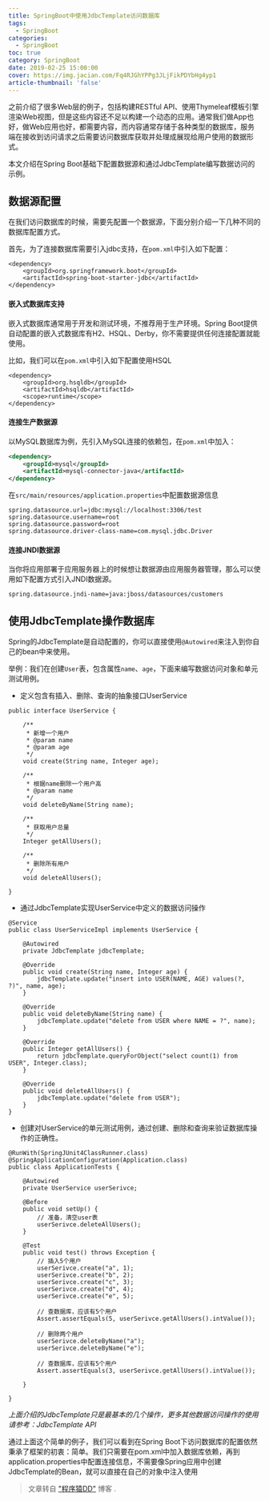 ```yaml
---
title: SpringBoot中使用JdbcTemplate访问数据库
tags:
  - SpringBoot
categories:
  - SpringBoot
toc: true
category: SpringBoot
date: 2019-02-25 15:00:00
cover: https://img.jacian.com/Fq4RJGhYPPg3JLjFikPDYbHg4yp1
article-thumbnail: 'false'
---
```


之前介绍了很多Web层的例子，包括构建RESTful API、使用Thymeleaf模板引擎渲染Web视图，但是这些内容还不足以构建一个动态的应用。通常我们做App也好，做Web应用也好，都需要内容，而内容通常存储于各种类型的数据库，服务端在接收到访问请求之后需要访问数据库获取并处理成展现给用户使用的数据形式。

本文介绍在Spring Boot基础下配置数据源和通过JdbcTemplate编写数据访问的示例。<!-- more -->

## 数据源配置

在我们访问数据库的时候，需要先配置一个数据源，下面分别介绍一下几种不同的数据库配置方式。

首先，为了连接数据库需要引入jdbc支持，在`pom.xml`中引入如下配置：

```
<dependency>
    <groupId>org.springframework.boot</groupId>
    <artifactId>spring-boot-starter-jdbc</artifactId>
</dependency>
```

#### 嵌入式数据库支持

嵌入式数据库通常用于开发和测试环境，不推荐用于生产环境。Spring Boot提供自动配置的嵌入式数据库有H2、HSQL、Derby，你不需要提供任何连接配置就能使用。

比如，我们可以在`pom.xml`中引入如下配置使用HSQL

```
<dependency>
    <groupId>org.hsqldb</groupId>
    <artifactId>hsqldb</artifactId>
    <scope>runtime</scope>
</dependency>
```

#### 连接生产数据源

以MySQL数据库为例，先引入MySQL连接的依赖包，在`pom.xml`中加入：

```xml
<dependency>
    <groupId>mysql</groupId>
    <artifactId>mysql-connector-java</artifactId>
</dependency>
```

在`src/main/resources/application.properties`中配置数据源信息

```
spring.datasource.url=jdbc:mysql://localhost:3306/test
spring.datasource.username=root
spring.datasource.password=root
spring.datasource.driver-class-name=com.mysql.jdbc.Driver
```

#### 连接JNDI数据源

当你将应用部署于应用服务器上的时候想让数据源由应用服务器管理，那么可以使用如下配置方式引入JNDI数据源。

```
spring.datasource.jndi-name=java:jboss/datasources/customers
```

## 使用JdbcTemplate操作数据库

Spring的JdbcTemplate是自动配置的，你可以直接使用`@Autowired`来注入到你自己的bean中来使用。

举例：我们在创建`User`表，包含属性`name`、`age`，下面来编写数据访问对象和单元测试用例。

- 定义包含有插入、删除、查询的抽象接口UserService

```
public interface UserService {

    /**
     * 新增一个用户
     * @param name
     * @param age
     */
    void create(String name, Integer age);

    /**
     * 根据name删除一个用户高
     * @param name
     */
    void deleteByName(String name);

    /**
     * 获取用户总量
     */
    Integer getAllUsers();

    /**
     * 删除所有用户
     */
    void deleteAllUsers();

}
```

- 通过JdbcTemplate实现UserService中定义的数据访问操作

```
@Service
public class UserServiceImpl implements UserService {

    @Autowired
    private JdbcTemplate jdbcTemplate;

    @Override
    public void create(String name, Integer age) {
        jdbcTemplate.update("insert into USER(NAME, AGE) values(?, ?)", name, age);
    }

    @Override
    public void deleteByName(String name) {
        jdbcTemplate.update("delete from USER where NAME = ?", name);
    }

    @Override
    public Integer getAllUsers() {
        return jdbcTemplate.queryForObject("select count(1) from USER", Integer.class);
    }

    @Override
    public void deleteAllUsers() {
        jdbcTemplate.update("delete from USER");
    }
}
```

- 创建对UserService的单元测试用例，通过创建、删除和查询来验证数据库操作的正确性。

```
@RunWith(SpringJUnit4ClassRunner.class)
@SpringApplicationConfiguration(Application.class)
public class ApplicationTests {

	@Autowired
	private UserService userSerivce;

	@Before
	public void setUp() {
		// 准备，清空user表
		userSerivce.deleteAllUsers();
	}

	@Test
	public void test() throws Exception {
		// 插入5个用户
		userSerivce.create("a", 1);
		userSerivce.create("b", 2);
		userSerivce.create("c", 3);
		userSerivce.create("d", 4);
		userSerivce.create("e", 5);

		// 查数据库，应该有5个用户
		Assert.assertEquals(5, userSerivce.getAllUsers().intValue());

		// 删除两个用户
		userSerivce.deleteByName("a");
		userSerivce.deleteByName("e");

		// 查数据库，应该有5个用户
		Assert.assertEquals(3, userSerivce.getAllUsers().intValue());

	}

}
```

*上面介绍的JdbcTemplate只是最基本的几个操作，更多其他数据访问操作的使用请参考：JdbcTemplate API*

通过上面这个简单的例子，我们可以看到在Spring Boot下访问数据库的配置依然秉承了框架的初衷：简单。我们只需要在pom.xml中加入数据库依赖，再到application.properties中配置连接信息，不需要像Spring应用中创建JdbcTemplate的Bean，就可以直接在自己的对象中注入使用



> 文章转自 ["程序猿DD"](http://blog.didispace.com/) 博客 .